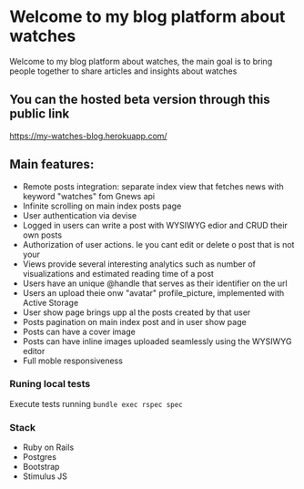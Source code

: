 # Welcome to my blog platform about watches

Welcome to my blog platform about watches, the main goal is to bring people together to share articles and insights about watches

## You can the hosted beta version through this public link
  https://my-watches-blog.herokuapp.com/

## Main features:
* Remote posts integration: separate index view that fetches news with keyword "watches" fom Gnews api
* Infinite scrolling on main index posts page
* User authentication via devise
* Logged in users can write a post with WYSIWYG edior and CRUD their own posts
* Authorization of user actions. Ie you cant edit or delete o post that is not your
* Views provide several interesting analytics such as number of visualizations and estimated reading time of a post
* Users have an unique @handle that serves as their identifier on the url 
* Users an upload theie onw "avatar" profile_picture, implemented with Active Storage
* User show page brings upp al the posts created by that user
* Posts pagination on main index post and in user show page
* Posts can have a cover image 
* Posts can have inline images uploaded seamlessly using the WYSIWYG editor
* Full moble responsiveness


### Runing local tests
Execute tests running `bundle exec rspec spec` 

### Stack
* Ruby on Rails
* Postgres
* Bootstrap
* Stimulus JS
